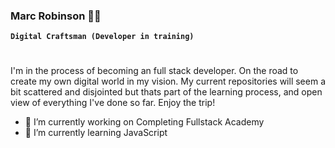 ### Marc Robinson 👾🐼


**`Digital Craftsman (Developer in training)`**

#

I'm in the process of becoming an full stack developer. On the road to create my own digital world in my vision. My current repositories will seem a bit scattered and disjointed but thats part of the learning process, and open view of everything I've done so far. Enjoy the trip!

- 🔭 I’m currently working on Completing Fullstack Academy
- 🌱 I’m currently learning JavaScript


